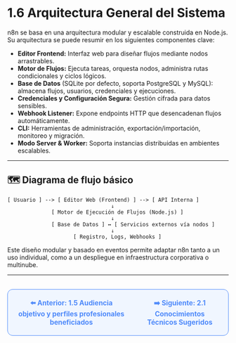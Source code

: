 # 1.6 Arquitectura General del Sistema

n8n se basa en una arquitectura modular y escalable construida en Node.js. Su arquitectura se puede resumir en los siguientes componentes clave:

- **Editor Frontend:** Interfaz web para diseñar flujos mediante nodos arrastrables.
- **Motor de Flujos:** Ejecuta tareas, orquesta nodos, administra rutas condicionales y ciclos lógicos.
- **Base de Datos** (SQLite por defecto, soporta PostgreSQL y MySQL): almacena flujos, usuarios, credenciales y ejecuciones.
- **Credenciales y Configuración Segura:** Gestión cifrada para datos sensibles.
- **Webhook Listener:** Expone endpoints HTTP que desencadenan flujos automáticamente.
- **CLI:** Herramientas de administración, exportación/importación, monitoreo y migración.
- **Modo Server & Worker:** Soporta instancias distribuidas en ambientes escalables.

---

## 🗺️ Diagrama de flujo básico

```
[ Usuario ] --> [ Editor Web (Frontend) ] --> [ API Interna ]
                                 ↓
              [ Motor de Ejecución de Flujos (Node.js) ]
                                 ↓
              [ Base de Datos ] ↔ [ Servicios externos vía nodos ]
                                 ↓
                     [ Registro, Logs, Webhooks ]
```

Este diseño modular y basado en eventos permite adaptar n8n tanto a un uso individual, como a un despliegue en infraestructura corporativa o multinube.

---

<div align="center" style="border: 1px solid #4F8AFA; border-radius: 12px; padding: 20px; background: #f0f6ff; margin-top: 32px; display: flex; justify-content: center; gap: 32px;">
  <a href="1.5.%20Audiencia%20objetivo%20y%20perfiles%20profesionales%20beneficiados.md" style="text-decoration:none; font-weight: bold; color: #4F8AFA; font-size: 1.1em;">⬅️ Anterior: 1.5 Audiencia objetivo y perfiles profesionales beneficiados</a>
  <a href="../Requisitos-Previos/2.1.%20Conocimientos%20Tecnicos%20Sugeridos.md" style="text-decoration:none; font-weight: bold; color: #4F8AFA; font-size: 1.1em;">➡️ Siguiente: 2.1 Conocimientos Técnicos Sugeridos</a>
</div>